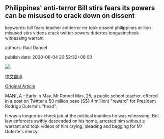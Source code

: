 ## Philippines' anti-terror Bill stirs fears its powers can be misused to crack down on dissent

keywords: bill fears teacher antiterror mr took dissent philippines million misused stirs videos crack twitter powers dutertes tongueincheek witnessing warrant

authors: Raul Dancel

publish date: 2020-06-04 20:52:32+08:00

![](https://www.straitstimes.com/sites/all/themes/custom/bootdemo/images/facebook_default_pic.jpg)

[中文翻译](Philippines%27%20anti-terror%20Bill%20stirs%20fears%20its%20powers%20can%20be%20misused%20to%20crack%20down%20on%20dissent_zh.md)

[Original Article](https://www.straitstimes.com/asia/se-asia/philippines-anti-terror-bill-stirs-fears-its-powers-can-be-misused-to-crack-down-on)

MANILA - Early in May, Mr Ronnel Mas, 25, a public school teacher, offered in a post on Twitter a 50 million peso (S$1.4 million) "reward" for President Rodrigo Duterte's "head".

It was a tongue-in-cheek jab at the political inanities he was witnessing. But law enforcers swiftly descended on his home, arrested him without a warrant and took videos of him crying, pleading and begging for Mr Duterte's mercy.
